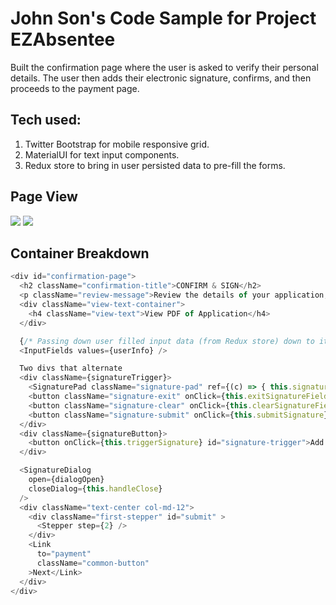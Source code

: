 # John Son's Code Sample for Project EZAbsentee
Built the confirmation page where the user is asked to verify their personal details.
The user then adds their electronic signature, confirms, and then proceeds to the payment page.

## Tech used:
1. Twitter Bootstrap for mobile responsive grid.
2. MaterialUI for text input components.
3. Redux store to bring in user persisted data to pre-fill the forms.

## Page View
<img src="http://i.imgur.com/Imb0dML.png" />
<img src="http://i.imgur.com/oWIzSfH.png" />

## Container Breakdown

```javascript
<div id="confirmation-page">
  <h2 className="confirmation-title">CONFIRM & SIGN</h2>
  <p className="review-message">Review the details of your application, and sign below</p>
  <div className="view-text-container">
    <h4 className="view-text">View PDF of Application</h4>
  </div>

  {/* Passing down user filled input data (from Redux store) down to its child */}
  <InputFields values={userInfo} />

  Two divs that alternate
  <div className={signatureTrigger}>
    <SignaturePad className="signature-pad" ref={(c) => { this.signaturePad = c; }} />
    <button className="signature-exit" onClick={this.exitSignatureField}>X</button>
    <button className="signature-clear" onClick={this.clearSignatureField}>Erase</button>
    <button className="signature-submit" onClick={this.submitSignature}>O</button>
  </div>
  <div className={signatureButton}>
    <button onClick={this.triggerSignature} id="signature-trigger">Add Your Signature</button>
  </div>

  <SignatureDialog
    open={dialogOpen}
    closeDialog={this.handleClose}
  />
  <div className="text-center col-md-12">
    <div className="first-stepper" id="submit" >
      <Stepper step={2} />
    </div>
    <Link
      to="payment"
      className="common-button"
    >Next</Link>
  </div>
</div>
```
